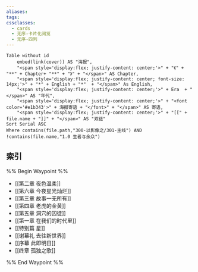```yaml
---
aliases: 
tags: 
cssclasses:
  - cards
  - 无序-卡片化阅览
  - 无序-四列
---
```

```dataview
Table without id
	embed(link(cover)) AS "海报",
	"<span style='display:flex; justify-content: center;'>" + "《" + "**" + Chapter+ "**" + "》" + "</span>" AS Chapter,
	"<span style='display:flex; justify-content: center; font-size: 14px;'>" + "*" + English + "*"  + "</span>" As English,
	"<span style='display:flex; justify-content: center;'>" + Era  + "</span>" AS "年代",
	"<span style='display:flex; justify-content: center;'>" + "<font color='#e1b343'>" + 海报寄语 + "</font>" + "</span>" AS 寄语,
	"<span style='display:flex; justify-content: center;'>" + "[[" + file.name + "]]" + "</span>" AS "双链"
Sort Serial ASC
Where contains(file.path,"300-以影像之/301-主线") AND !contains(file.name,"1.0 生者与余众")
```

## 索引

%% Begin Waypoint %%
- [[第二章 夜色温柔]]
- [[第六章 今夜星光灿烂]]
- [[第三章 故事一无所有]]
- [[第四章 老虎的金黄]]
- [[第五章 洞穴的囚徒]]
- [[第一章 在我们的时代里]]
- [[特别篇 星]]
- [[谢幕礼 去往新世界]]
- [[序幕 此即明日]]
- [[终章 孤独之歌]]

%% End Waypoint %%